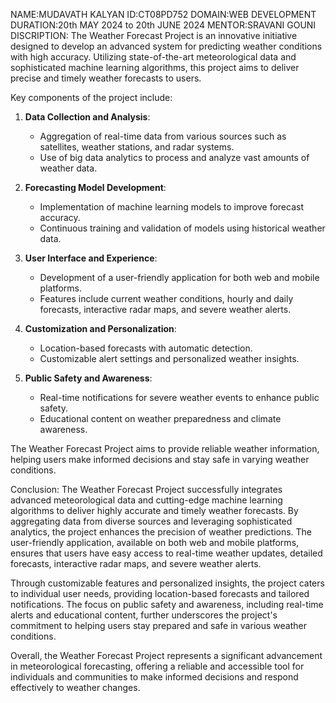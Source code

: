 NAME:MUDAVATH KALYAN
ID:CT08PD752
DOMAIN:WEB DEVELOPMENT
DURATION:20th MAY 2024 to 20th JUNE 2024
MENTOR:SRAVANI GOUNI
DISCRIPTION:
The Weather Forecast Project is an innovative initiative designed to develop an advanced system for predicting weather conditions with high accuracy. Utilizing state-of-the-art meteorological data and sophisticated machine learning algorithms, this project aims to deliver precise and timely weather forecasts to users.

Key components of the project include:

1. **Data Collection and Analysis**:
   - Aggregation of real-time data from various sources such as satellites, weather stations, and radar systems.
   - Use of big data analytics to process and analyze vast amounts of weather data.

2. **Forecasting Model Development**:
   - Implementation of machine learning models to improve forecast accuracy.
   - Continuous training and validation of models using historical weather data.

3. **User Interface and Experience**:
   - Development of a user-friendly application for both web and mobile platforms.
   - Features include current weather conditions, hourly and daily forecasts, interactive radar maps, and severe weather alerts.

4. **Customization and Personalization**:
   - Location-based forecasts with automatic detection.
   - Customizable alert settings and personalized weather insights.

5. **Public Safety and Awareness**:
   - Real-time notifications for severe weather events to enhance public safety.
   - Educational content on weather preparedness and climate awareness.

The Weather Forecast Project aims to provide reliable weather information, helping users make informed decisions and stay safe in varying weather conditions.

Conclusion:
The Weather Forecast Project successfully integrates advanced meteorological data and cutting-edge machine learning algorithms to deliver highly accurate and timely weather forecasts. By aggregating data from diverse sources and leveraging sophisticated analytics, the project enhances the precision of weather predictions. The user-friendly application, available on both web and mobile platforms, ensures that users have easy access to real-time weather updates, detailed forecasts, interactive radar maps, and severe weather alerts.

Through customizable features and personalized insights, the project caters to individual user needs, providing location-based forecasts and tailored notifications. The focus on public safety and awareness, including real-time alerts and educational content, further underscores the project's commitment to helping users stay prepared and safe in various weather conditions.

Overall, the Weather Forecast Project represents a significant advancement in meteorological forecasting, offering a reliable and accessible tool for individuals and communities to make informed decisions and respond effectively to weather changes.
